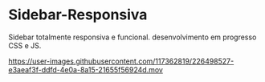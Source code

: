 # Sidebar-Responsiva
Sidebar totalmente responsiva e funcional. desenvolvimento em progresso CSS e JS.


https://user-images.githubusercontent.com/117362819/226498527-e3aeaf3f-ddfd-4e0a-8a15-21655f56924d.mov

